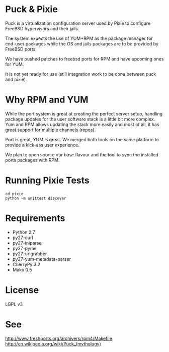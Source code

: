 # Puck & Pixie
Puck is a virtualization configuration server used by Pixie to configure FreeBSD hypervisors and their jails.

The system expects the use of YUM+RPM as the package manager for end-user packages while the OS and jails packages are to be provided by FreeBSD ports.

We have pushed patches to freebsd ports for RPM and have upcoming ones for YUM.

It is not yet ready for use (still integration work to be done between puck and pixie).

# Why RPM and YUM
While the port system is great at creating the perfect server setup, handling package updates for the user software stack is a little bit more complex.
Yum and RPM allows updating the stack more easily and most of all, it has great support for multiple channels (repos).

Port is great, YUM is great. We merged both tools on the same platform to provide a kick-ass user experience.

We plan to open source our base flavour and the tool to sync the installed ports packages with RPM.

# Running Pixie Tests

    cd pixie
    python -m unittest discover

# Requirements
- Python 2.7
- py27-curl
- py27-iniparse
- py27-pyme
- py27-urlgrabber
- py27-yum-metadata-parser
- CherryPy 3.2
- Mako 0.5

# License
LGPL v3

# See
http://www.freshports.org/archivers/rpm4/Makefile
http://en.wikipedia.org/wiki/Puck_(mythology)
